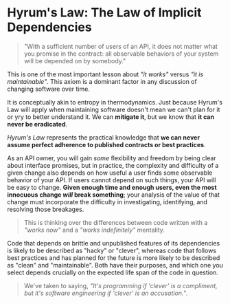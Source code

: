# Hyrum's Law: The Law of Implicit Dependencies

> "With a sufficient number of users of an API, it does not matter what you promise in the contract: all observable behaviors of your system will be depended on by somebody."

This is one of the most important lesson about *"it works"* versus *"it is maintainable"*. This axiom is a dominant factor in any discussion of changing software over time.

It is conceptually akin to entropy in thermodynamics. Just because Hyrum's Law will apply when maintaining software doesn't mean we can't plan for it or yry to better understand it. We can **mitigate it**, but we know that **it can never be eradicated**.

*Hyrum's Law* represents the practical knowledge that **we can never assume perfect adherence to published contracts or best practices**.

As an API owner, you will gain *some* flexibility and freedom by being clear about interface promises, but in practice, the complexity and difficulty of a given change also depends on how useful a user finds some observable behavior of your API. If users cannot depend on such things, your API will be easy to change. **Given enough time and enough users, even the most innocuous change _will_ break something**; your analysis of the value of that change must incorporate the difficulty in investigating, identifying, and resolving those breakages.

> This is thinking over the differences between code written with a *"works now"* and a *"works indefinitely"* mentality.

Code that depends on brittle and unpublished features of its dependencies is likely to be described as "hacky" or "clever", whereas code that follows best practices and has planned for the future is more likely to be described as "clean" and "maintainable". Both have their purposes, and which one you select depends crucially on the expected life span of the code in question.

> We've taken to saying, *"It's programming if 'clever' is a compliment, but it's software engineering if 'clever' is an accusation."*.
